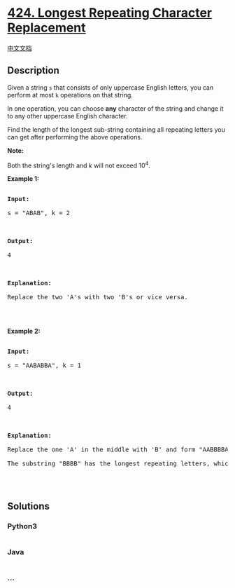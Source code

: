 # [424. Longest Repeating Character Replacement](https://leetcode.com/problems/longest-repeating-character-replacement)

[中文文档](/solution/0400-0499/0424.Longest%20Repeating%20Character%20Replacement/README.md)

## Description

<p>Given a string <code>s</code>&nbsp;that consists of only uppercase English letters, you can perform at most <code>k</code> operations on that string.</p>

<p>In one operation, you can choose <strong>any</strong> character of the string and change it to any other uppercase English character.</p>

<p>Find the length of the longest sub-string containing all repeating letters you can get after performing the above operations.</p>

<p><b>Note:</b><br />

Both the string&#39;s length and <i>k</i> will not exceed 10<sup>4</sup>.</p>

<p><b>Example 1:</b></p>

<pre>

<b>Input:</b>

s = &quot;ABAB&quot;, k = 2



<b>Output:</b>

4



<b>Explanation:</b>

Replace the two &#39;A&#39;s with two &#39;B&#39;s or vice versa.

</pre>

<p>&nbsp;</p>

<p><b>Example 2:</b></p>

<pre>

<b>Input:</b>

s = &quot;AABABBA&quot;, k = 1



<b>Output:</b>

4



<b>Explanation:</b>

Replace the one &#39;A&#39; in the middle with &#39;B&#39; and form &quot;AABBBBA&quot;.

The substring &quot;BBBB&quot; has the longest repeating letters, which is 4.

</pre>

<p>&nbsp;</p>

## Solutions

<!-- tabs:start -->

### **Python3**

```python

```

### **Java**

```java

```

### **...**

```

```

<!-- tabs:end -->
